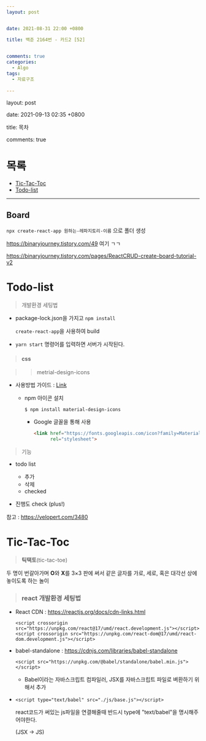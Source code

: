 ```yaml
---
layout: post


date: 2021-08-31 22:00 +0800

title: 백준 2164번 - 카드2 [52]

  
comments: true
categories: 
  - Algo
tags: 
  - 자료구조
  
---
```




layout: post


date: 2021-09-13 02:35 +0800

title: 목차


comments: true

# 목록

- [Tic-Tac-Toc](#tic-tac-toc)
- [Todo-list](#Todo-list)



---

## Board



`npx create-react-app 원하는-레파지토리-이름` 으로 폴더 생성



https://binaryjourney.tistory.com/49  여기 ㄱㄱ



https://binaryjourney.tistory.com/pages/ReactCRUD-create-board-tutorial-v2


# Todo-list

> 개발환경 세팅법

- package-lock.json을 가지고 `npm install`

  `create-react-app`을 사용하여 build

- `yarn start` 명령어를 입력하면 서버가 시작된다. 



> #### css

> > metrial-design-icons
>

- 사용방법 가이드 : [Link](https://developers.google.com/fonts/docs/material_icons)
  - npm 아이콘 설치

    ```
    $ npm install material-design-icons
    ```

	- Google 글꼴을 통해 사용

      ```html
      <link href="https://fonts.googleapis.com/icon?family=Material+Icons"
            rel="stylesheet">
      ```



> 기능

- todo list 
  - 추가
  - 삭제
  - checked

- 진행도 check (plus!)





참고 : https://velopert.com/3480

# Tic-Tac-Toc

> **틱택토**(tic-tac-toe)

두 명이 번갈아가며 **O**와 **X**를 3×3 판에 써서 같은 글자를 가로, 세로, 혹은 대각선 상에 놓이도록 하는 놀이



> ### react 개발환경 세팅법

- React CDN : https://reactjs.org/docs/cdn-links.html

  ```
  <script crossorigin src="https://unpkg.com/react@17/umd/react.development.js"></script>
  <script crossorigin src="https://unpkg.com/react-dom@17/umd/react-dom.development.js"></script>
  
  ```

  

- babel-standalone : https://cdnjs.com/libraries/babel-standalone

  ```
  <script src="https://unpkg.com/@babel/standalone/babel.min.js"></script>
  
  ```

  - Babel이라는 자바스크립트 컴파일러, JSX를 자바스크립트 파일로 벼환하기 위해서 추가

- ```
  <script type="text/babel" src="./js/base.js"></script>
  ```

  react코드가 써있는 js파일을 연결해줄때 반드시 type에 "text/babel"을 명시해주어야한다. 

  (JSX -> JS)

